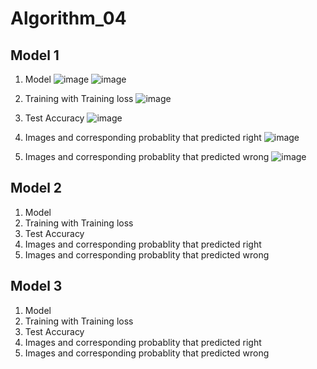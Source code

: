 # Algorithm_04

## Model 1
1. Model
![image](https://user-images.githubusercontent.com/77092257/172653801-4891d59d-eb0c-43d3-b7dd-d3f8584c5d05.png)
![image](https://user-images.githubusercontent.com/77092257/172653829-7309941a-3f16-4b72-898c-b859d0073deb.png)

2. Training with Training loss
![image](https://user-images.githubusercontent.com/77092257/172653968-cec1f433-ca5a-4950-96e1-57ee7222b8c4.png)

3. Test Accuracy
![image](https://user-images.githubusercontent.com/77092257/172654040-868a4320-dc0a-4c38-ae15-692c857ce311.png)

4. Images and corresponding probablity that predicted right
![image](https://user-images.githubusercontent.com/77092257/172654130-f9a8a520-c4a1-42ed-a97a-563e82c88f73.png)

5. Images and corresponding probablity that predicted wrong
![image](https://user-images.githubusercontent.com/77092257/172654223-8359f04e-e5e5-456e-9086-9e4e647bf2cb.png)


## Model 2
1. Model
2. Training with Training loss
3. Test Accuracy
4. Images and corresponding probablity that predicted right
5. Images and corresponding probablity that predicted wrong



## Model 3
1. Model
2. Training with Training loss
3. Test Accuracy
4. Images and corresponding probablity that predicted right
5. Images and corresponding probablity that predicted wrong

